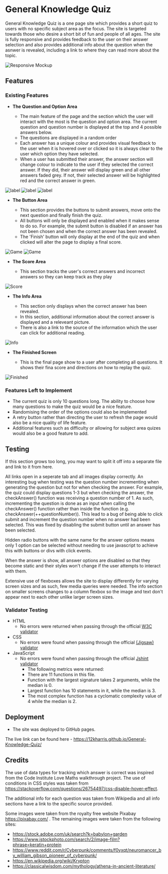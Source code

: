 # General Knowledge Quiz

General Knowledge Quiz is a one page site which provides a short quiz to users with no specific subject area as the focus. The site is targeted towards those who desire a short bit of fun and people of all ages. The site is fully responsive and provides feedback to the user on their answer selection and also provides additional info about the question when the asnwer is revealed, including a link to where they can read more about the topic.

![Responsive Mockup](https://github.com/12kharris/General-Knowledge-Quiz/blob/main/README-Images/GK%20responsive.png?raw=true)

## Features 

### Existing Features

- __The Question and Option Area__

  - The main feature of the page and the section which the user will interact with the most is the question and option area. The current question and question number is displayed at the top and 4 possible answers below. 
  - The questions are displayed in a random order
  - Each answer has a unique colour and provides visual feedback to the user when it is hovered over or clicked so it is always clear to the user which option they have selected. 
  - When a user has submitted their answer, the answer section will change colour to indicate to the user if they selected the correct answer. If they did, their answer will display green and all other answers faded grey. If not, their selected answer will be highlighted red and the correct answer in green.

![label](https://github.com/12kharris/General-Knowledge-Quiz/blob/123839a280e87b0ec9752d65e3780f8a4cdbc752/README-Images/GK%20Q%20Area.png?raw=true)
![label](https://github.com/12kharris/General-Knowledge-Quiz/blob/123839a280e87b0ec9752d65e3780f8a4cdbc752/README-Images/GK%20Q%20highlighted.png?raw=true)
![label](https://github.com/12kharris/General-Knowledge-Quiz/blob/123839a280e87b0ec9752d65e3780f8a4cdbc752/README-Images/GK%20feedback.png?raw=true)

- __The Button Area__

  - This section provides the buttons to submit answers, move onto the next question and finally finish the quiz.
  - All buttons will only be displayed and enabled when it makes sense to do so. For example, the submit button is disabled if an answer has not been chosen and when the correct answer has been revealed.
  - The 'Finish' button will only display at the end of the quiz and when clicked will alter the page to display a final score.

![Game](https://github.com/12kharris/General-Knowledge-Quiz/blob/123839a280e87b0ec9752d65e3780f8a4cdbc752/README-Images/GK%20buttons.png?raw=true)
![Game](https://github.com/12kharris/General-Knowledge-Quiz/blob/123839a280e87b0ec9752d65e3780f8a4cdbc752/README-Images/GK%20button%20finished.png?raw=true)

- __The Score Area__

  - This section tracks the user's correct answers and incorrect answers so they can keep track as they play

![Score](https://github.com/12kharris/General-Knowledge-Quiz/blob/123839a280e87b0ec9752d65e3780f8a4cdbc752/README-Images/GK%20score%20section.png?raw=true)

- __The Info Area__

  - This section only displays when the correct answer has been revealed. 
  - In this section, additional information about the correct answer is displayed and a releveant picture.
  - There is also a link to the source of the information which the user can click for additional reading. 

![Info](https://github.com/12kharris/General-Knowledge-Quiz/blob/123839a280e87b0ec9752d65e3780f8a4cdbc752/README-Images/GK%20Info%20Area.png?raw=true)

- __The Finished Screen__

  - This is the final page show to a user after completing all questions. It shows their fina score and directions on how to replay the quiz.

![Finished](https://github.com/12kharris/General-Knowledge-Quiz/blob/123839a280e87b0ec9752d65e3780f8a4cdbc752/README-Images/GK%20finished%20screen.png?raw=true)

### Features Left to Implement

- The current quiz is only 10 questions long. The ability to choose how many questions to make the quiz would be a nice feature.
- Randomising the order of the options could also be implemented
- A retry button rather than directing the user to refresh the page would also be a nice quality of life feature.
- Additional features such as difficulty or allowing for subject area quizes would also be a good feature to add.

## Testing 

If this section grows too long, you may want to split it off into a separate file and link to it from here.

All links open in a seperate tab and all images display correctly. An interesting bug when testing was the question number incrementing when generating the question but not for when checking the answer. For example, the quiz could display questions 1-3 but when checking the answer, the checkAnswer() function was receiving a question number of 1. As such, incrementing the question is done as an input when calling the checkAnswer() function rather than inside the function (e.g. checkAnswer(++questionNumber)). This lead to a bug of being able to click submit and increment the question number when no answer had been selected. This was fixed by disabling the submit button until an answer has been selected.

Hidden radio buttons with the same name for the answer options means only 1 option can be selected without needing to use javascript to achieve this with buttons or divs with click events.

When the answer is show, all answer options are disabled so that they become static and their styles won't change if the user attempts to interact with them.

Extensive use of flexboxes allows the site to display differently for varying screen sizes and as such, few media queries were needed. The info section on smaller screens changes to a column flexbox so the image and text don't appear next to each other unlike larger screen sizes.


### Validator Testing 

- HTML
    - No errors were returned when passing through the official [W3C validator](https://validator.w3.org/nu/?doc=https%3A%2F%2Fcode-institute-org.github.io%2Flove-maths%2F)
- CSS
    - No errors were found when passing through the official [(Jigsaw) validator](https://jigsaw.w3.org/css-validator/validator?uri=https%3A%2F%2Fvalidator.w3.org%2Fnu%2F%3Fdoc%3Dhttps%253A%252F%252Fcode-institute-org.github.io%252Flove-maths%252F&profile=css3svg&usermedium=all&warning=1&vextwarning=&lang=en)
- JavaScript
    - No errors were found when passing through the official [Jshint validator](https://jshint.com/)
      - The following metrics were returned: 
      - There are 11 functions in this file.
      - Function with the largest signature takes 2 arguments, while the median is 0.
      - Largest function has 10 statements in it, while the median is 3.
      - The most complex function has a cyclomatic complexity value of 4 while the median is 2.
 

## Deployment

- The site was deployed to GitHub pages.

The live link can be found here - https://12kharris.github.io/General-Knowledge-Quiz/


## Credits 

The use of data types for tracking which answer is correct was inspired from the Code Institute Love Maths walkthrough project. 
The use of conditions in CSS styles was taken from https://stackoverflow.com/questions/26754497/css-disable-hover-effect. 

The additional info for each question was taken from Wikipedia and all info sections have a link to the specific source provided.

Some images were taken from the royalty free website Pixabay https://pixabay.com/ . 
The remaining images were taken from the following sites:
- https://stock.adobe.com/uk/search?k=babylon+garden 
- https://www.istockphoto.com/search/2/image-film?phrase=keratin+protein 
- https://www.reddit.com/r/Cyberpunk/comments/f0yxqt/neuromancer_by_william_gibson_pioneer_of_cyberpunk/ 
- https://en.wikipedia.org/wiki/Krypton 
- https://classicalwisdom.com/mythology/athena-in-ancient-literature/ 




